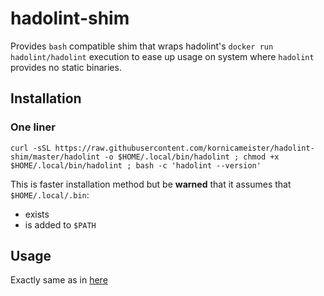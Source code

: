 # hadolint-shim

Provides `bash` compatible shim that wraps hadolint's `docker run hadolint/hadolint` execution to ease up usage
on system where `hadolint` provides no static binaries.

## Installation

### One liner

`curl -sSL https://raw.githubusercontent.com/kornicameister/hadolint-shim/master/hadolint -o $HOME/.local/bin/hadolint ; chmod +x $HOME/.local/bin/hadolint ; bash -c 'hadolint --version'`

This is faster installation method but be **warned** that it assumes that `$HOME/.local/.bin`:

- exists
- is added to `$PATH`

## Usage

Exactly same as in [here](https://github.com/hadolint/hadolint#how-to-use)
